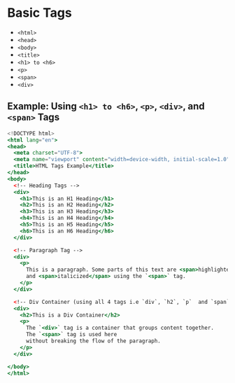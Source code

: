 # Basic Tags

- `<html>`
- `<head>`
- `<body>`
- `<title>`
- `<h1> to <h6>`
- `<p>`
- `<span>`
- `<div>`

## Example: Using `<h1> to <h6>`, `<p>`, `<div>`, and `<span>` Tags

```jsx
<!DOCTYPE html>
<html lang="en">
<head>
  <meta charset="UTF-8">
  <meta name="viewport" content="width=device-width, initial-scale=1.0">
  <title>HTML Tags Example</title>
</head>
<body>
  <!-- Heading Tags -->
  <div>
    <h1>This is an H1 Heading</h1>
    <h2>This is an H2 Heading</h2>
    <h3>This is an H3 Heading</h3>
    <h4>This is an H4 Heading</h4>
    <h5>This is an H5 Heading</h5>
    <h6>This is an H6 Heading</h6>
  </div>

  <!-- Paragraph Tag -->
  <div>
    <p>
      This is a paragraph. Some parts of this text are <span>highlighted</span>
      and <span>italicized</span> using the `<span>` tag.
    </p>
  </div>

  <!-- Div Container (using all 4 tags i.e `div`, `h2`, `p`  and `span`) -->
  <div>
    <h2>This is a Div Container</h2>
    <p>
      The `<div>` tag is a container that groups content together.
      The `<span>` tag is used here
      without breaking the flow of the paragraph.
    </p>
  </div>

</body>
</html>
```
